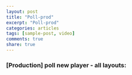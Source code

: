 ```yaml
---
layout: post
title: "Poll-prod"
excerpt: "Poll-prod"
categories: articles
tags: [sample-post, video]
comments: true
share: true
---
```

### [Production] poll new player - all layouts:
<br>
<div class="apester-media" data-media-id="5c8108810e019f12066b634f" height="5465"></div><script async src="https://static.apester.com/js/sdk/latest/apester-sdk.js"></script>
